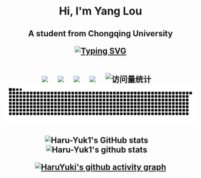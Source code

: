 
<h1 align = "center">Hi, I'm Yang Lou  
<h2 align = "center">A student from Chongqing University

[![Typing SVG](https://readme-typing-svg.herokuapp.com?color=%2336BCF7&center=true&vCenter=true&width=600&lines=Hi+there+👋,I'm+Yang+Lou;+Welcome+to+My+Profile!;一+个+大+三+学+生;Always+learning+new+things+;Machine+learning+enthusiast+)](https://git.io/typing-svg)
<!-- for beauty 留个空行好看点 -->
<div>&nbsp;</div>
<!-- profile logo 个人资料徽标 -->
<div> 
    <!-- B站-->
    <a href="https://space.bilibili.com/448488855/"><img src="https://img.shields.io/badge/Bilibili-B站-ff69b4" /></a>&emsp;
    <!--GitHub-->
    <a href="https://github.com/Haru-Yuk1"><img src="https://img.shields.io/badge/-Github-333?style=flat&logo=Github&logoColor=white" /></a>&emsp;
    <a href="https://github.com/Haru-Yuk1"><img src="https://img.shields.io/github/stars/HugoPhi?style=social" /></a>&emsp;
    <!--Gmail-->
    <a href="mailto:haruyuki1y@gmail.com"><img src="https://img.shields.io/badge/Gmail-Google-green?style=flat&logo=gmail&logoColor=white" /></a>&emsp;
    <!-- visitor -->
    <img src="https://komarev.com/ghpvc/?username=Haru-Yuk1&label=Views&color=orange&style=flat" alt="访问量统计" />&emsp;
    
</div>
<!-- Snake Code Contribution Map 贪吃蛇代码贡献图 -->
<div align="center">
  <img src="https://github.com/Haru-Yuk1/Haru-Yuk1/blob/output/github-contribution-grid-snake.svg" alt="Snake animation" />
</div>
<!-- ### <center>My stats</center>  -->
   

<!--   my-skils -->
![Haru-Yuk1's GitHub stats](https://github-readme-stats.vercel.app/api?username=Haru-Yuk1&show_icons=true&theme=tokyonight&card_width=200&bg_color=00000000)&emsp;
![Haru-Yuk1's github stats](https://github-readme-stats.vercel.app/api/top-langs/?username=Haru-Yuk1&theme=tokyonight&layout=compact&card_width=200&bg_color=00000000)&emsp;



[![HaruYuki's github activity graph](https://github-readme-activity-graph.vercel.app/graph?username=Haru-Yuk1&theme=react)](https://github.com/ashutosh00710/github-readme-activity-graph)
